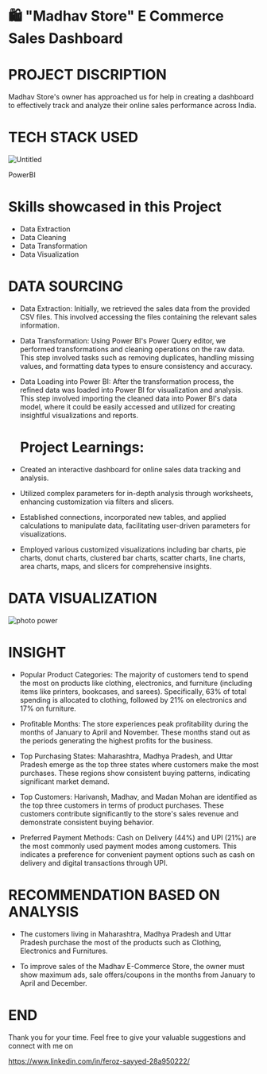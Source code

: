 # 🛍️ "Madhav Store" E Commerce Sales Dashboard
 

 # PROJECT DISCRIPTION
 
 Madhav Store's owner has approached us for help in creating a dashboard to effectively track and analyze their online sales performance across India. 


 # TECH STACK USED

 ![Untitled](https://github.com/harshitgahlaut/Madhav_E_Commerce_Sales_Dashboard_PowerBI/assets/142779836/cebb1251-93c5-46b3-8d9c-4957e1d844cf)

PowerBI

 # Skills showcased in this Project

- Data Extraction
- Data Cleaning
- Data Transformation
- Data Visualization


# DATA SOURCING

- Data Extraction: Initially, we retrieved the sales data from the provided CSV files. This involved accessing the files containing the relevant sales information.


- Data Transformation: Using Power BI's Power Query editor, we performed transformations and cleaning operations on the raw data. This step involved tasks such as removing duplicates, handling missing values, and formatting data types to ensure consistency and accuracy.


- Data Loading into Power BI: After the transformation process, the refined data was loaded into Power BI for visualization and analysis. This step involved importing the cleaned data into Power BI's data model, where it could be easily accessed and utilized for creating insightful visualizations and reports.

  # Project Learnings:
  
-  Created an interactive dashboard for online sales data tracking and analysis.
  
  
-  Utilized complex parameters for in-depth analysis through worksheets, enhancing customization via filters and slicers.
  

-  Established connections, incorporated new tables, and applied calculations to manipulate data, facilitating user-driven parameters for visualizations.
  
  
-  Employed various customized visualizations including bar charts, pie charts, donut charts, clustered bar charts, scatter charts, line charts, area charts, maps, and slicers for comprehensive insights.
  


# DATA VISUALIZATION


![photo power](https://github.com/feroz271/Ecommerce-Sales-Dashboard/assets/162626833/fff16cde-9f8f-43ae-b5b4-f45f587c386b)


# INSIGHT

- Popular Product Categories: The majority of customers tend to spend the most on products like clothing, electronics, and furniture (including items like printers, bookcases, and sarees). Specifically, 63% of total spending is allocated to clothing, followed by 21% on electronics and 17% on furniture.
  

- Profitable Months: The store experiences peak profitability during the months of January to April and November. These months stand out as the periods generating the highest profits for the business.
 

- Top Purchasing States: Maharashtra, Madhya Pradesh, and Uttar Pradesh emerge as the top three states where customers make the most purchases. These regions show consistent buying patterns, indicating significant market demand.


- Top Customers: Harivansh, Madhav, and Madan Mohan are identified as the top three customers in terms of product purchases. These customers contribute significantly to the store's sales revenue and demonstrate consistent buying behavior.

  
- Preferred Payment Methods: Cash on Delivery (44%) and UPI (21%) are the most commonly used payment modes among customers. This indicates a preference for convenient payment options such as cash on delivery and digital transactions through UPI.

  

# RECOMMENDATION BASED ON ANALYSIS
- The customers living in Maharashtra, Madhya Pradesh and Uttar Pradesh purchase the most of the products such as Clothing, Electronics and Furnitures.

  
- To improve sales of the Madhav E-Commerce Store, the owner must show maximum ads, sale offers/coupons in the months from January to April and December.


# END

Thank you for your time. Feel free to give your valuable suggestions and connect with me on

https://www.linkedin.com/in/feroz-sayyed-28a950222/






